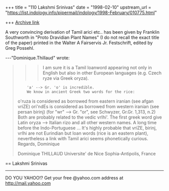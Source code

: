 +++
title = "110 Lakshmi Srinivas"
date = "1998-02-10"
upstream_url = "https://list.indology.info/pipermail/indology/1998-February/010775.html"

+++
[Archive link](https://list.indology.info/pipermail/indology/1998-February/010775.html)

A very convincing derivation of Tamil arici etc.. has been given by
Franklin Southworth in "Proto Dravidian Plant Names" (I do not recall
the exact title of the paper) printed in the Walter A Fairservis Jr.
Festschrift, edited by Greg Possehl.





---"Dominique.Thillaud"  wrote:
>
> >>I am sure it is a Tamil loanword appearing not only in English but
also in
> >>other European languages (e.g. Czech ryze via Greek oryza).
>
>         'a' --> Gr. 'o' is incredible.
>         We know in ancient Greek two words for the rice:
> o'ruza is considered as borrowed from eastern iranian (see afgan
vriZE)
> ori'ndEs is considered as borrowed from western iranian (see persan
birinj)
> (for "wr" --> Gr. "or", see Schwyzer, Gr.Gr. 1,313, n.2)
>         Both are probably related to the vedic vrIhi'.
>         The first greek word give Latin oryza --> Italian rizo and all
> other western names.
>         A long time before the Indo-Portuguese ...
>         It's highly probable that vriZE, birinj, vrIhi are not
Eurindian
> but loan words (rice is an eastern plant), nevertheless a link with
Tamil
> arici seems phonetically curious.
>         Regards,
> Dominique
>
> Dominique THILLAUD
> Universite' de Nice Sophia-Antipolis, France
>

==
Lakshmi Srinivas





_________________________________________________________
DO YOU YAHOO!?
Get your free @yahoo.com address at http://mail.yahoo.com



